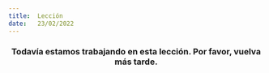 ```yaml
---
title:  Lección
date:   23/02/2022
---
```


### <center>Todavía estamos trabajando en esta lección. Por favor, vuelva más tarde.</center>